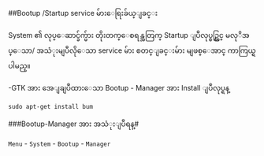 ##Bootup /Startup service မ်ားေရြးခ်ယ္ျခင္း

System ၏ လုပ္ေဆာင္ခ်က္မ်ား တိုးတက္ေစရန္အတြက္ Startup ျပဳလုပ္စဥ္တြင္ မလုိအပ္ေသာ/ 
အသံုးမျပဳလိုေသာ service မ်ား စတင္ျခင္းမ်ား မျဖစ္ေအာင္ ကာကြယ္ရပါမည္။

-GTK အား အေျချပဳထားေသာ Bootup - Manager အား Install ျပဳလုပ္ရန္

	sudo apt-get install bum

###Bootup-Manager အား အသံုးျပဳရန္#
	 
`Menu` - `System` - `Bootup` - `Manager` 
